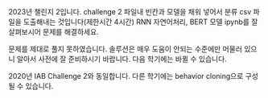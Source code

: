 2023년 챌린지 2입니다.
challenge 2 파일내 빈칸과 모델을 채워 넣어서 분류 csv 파일을 도출해내는 것입니다(제한시간 4시간)
RNN 자연어처리, BERT 모델 ipynb를 잘 살펴보시어 문제를 해결하세요.

문제를 제대로 풀지 못하였습니다. 솔루션은 매우 도움이 안되는 수준에만 머물러 있으니 알아서 사전에 잘 준비하시기 바랍니다.
다음 학기에는 바뀔 수 있습니다.

2020년 IAB Challenge 2와 동일합니다.
다른 학기에는 behavior cloning으로 구성될 수 있습니다.
